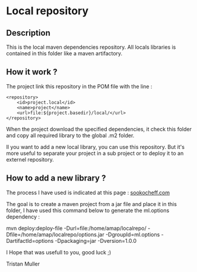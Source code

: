 # Local repository

## Description

This is the local maven dependencies repository.
All locals libraries is contained in this folder like a maven artifactory.

## How it work ?

The project link this repository in the POM file with the line :

```
<repository>
    <id>project.local</id>
    <name>project</name>
    <url>file:${project.basedir}/local/</url>
</repository>
```

When the project download the specified dependencies, it check this folder and
copy all required library to the global .m2 folder.

Il you want to add a new local library, you can use this repository.
But it's more useful to separate your project in a sub project or to deploy it
to an externel repository.

## How to add a new library ?

The process I have used is indicated at this page : 
[sookocheff.com](https://sookocheff.com/post/java/local-maven-repository/)

The goal is to create a maven project from a jar file and place it in this folder, 
I have used this command below to generate the ml.options dependency :

mvn deploy:deploy-file -Durl=file:/home/amap/localrepo/ 
-Dfile=/home/amap/localrepo/options.jar -DgroupId=ml.options -DartifactId=options 
-Dpackaging=jar -Dversion=1.0.0

I Hope that was usefull to you, good luck ;)

Tristan Muller
